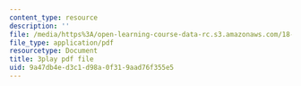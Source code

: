 ```yaml
---
content_type: resource
description: ''
file: /media/https%3A/open-learning-course-data-rc.s3.amazonaws.com/18-01sc-single-variable-calculus-fall-2010/9a47db4ed3c1d98a0f319aad76f355e5_--lPz7VFnKI.pdf
file_type: application/pdf
resourcetype: Document
title: 3play pdf file
uid: 9a47db4e-d3c1-d98a-0f31-9aad76f355e5
---
```


